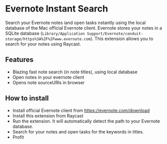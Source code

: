 # Evernote Instant Search

Search your Evernote notes iand open tasks nstantly using the local database of the Mac official Evernote client.
Evernote stores your notes in a SQLite database (`Library/Application Support/Evernote/conduit-storage/https%3A%2F%2Fwww.evernote.com`). This extension allows you to search for your notes using Raycast.

## Features

- Blazing fast note search (in note titles), using local database
- Open notes in your evernote client
- Opens note sourceURls in browser

## How to install

- Install official Evernote client from https://evernote.com/download
- Install this extension from Raycast
- Run the extension. It will automatically detect the path to your Evernote database.
- Search for your notes and open tasks for the keywords in titles.
- Profit


